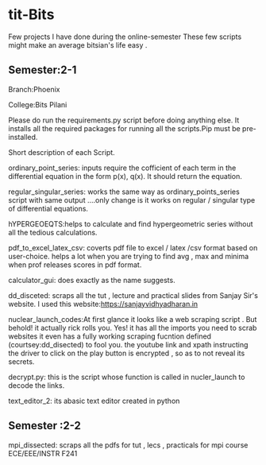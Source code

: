 # tit-Bits
Few projects I have done during the online-semester
These few scripts might make an average bitsian's life easy . 

Semester:2-1 
------------

Branch:Phoenix

College:Bits Pilani

Please do run the requirements.py script before doing anything else. It installs all the required packages for running all the scripts.Pip must be pre-installed.

Short description of each Script.

ordinary_point_series: inputs require the cofficient of each term in the differential equation in the form p(x), q(x). It should return the equation.


regular_singular_series: works the same way as ordinary_points_series script with same output ....only change is it works on regular / singular type of differential equations.


hYPERGEOEQTS:helps to calculate and find hypergeometric series without all the tedious calculations.


pdf_to_excel_latex_csv: coverts pdf file to excel / latex /csv format based on user-choice. helps a lot when you are trying to find avg , max and minima when prof releases scores in pdf format.



calculator_gui: does exactly as the name suggests.


dd_disceted: scraps all the tut , lecture and practical slides from Sanjay Sir's website. I used this website:https://sanjayvidhyadharan.in

nuclear_launch_codes:At first glance it looks like a web scraping script . But behold! it actually rick rolls you. Yes! it has all the imports you need to scrab websites it even has a fully working scraping fucntion defined (courtsey:dd_disected) to fool you. the youtube link and xpath instructing the driver to click on the play button is encrypted , so as to not reveal its secrets.
 

decrypt.py: this is the script whose function is called in nucler_launch to decode the links.


text_editor_2: its abasic text editor created in python


Semester :2-2 
--------------

mpi_dissected: scraps all the pdfs for tut , lecs , practicals for mpi course ECE/EEE/INSTR F241
